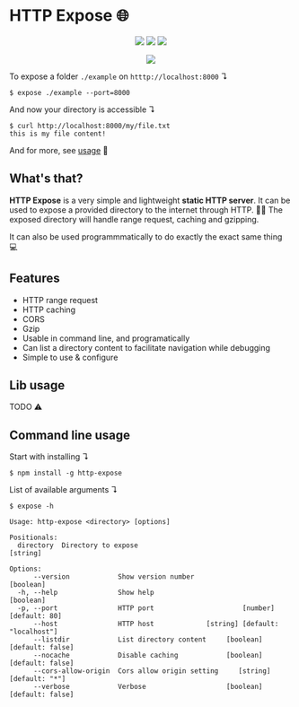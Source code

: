 # HTTP Expose 🌐  

<p align="center">
   <img src="https://badgen.net/badge/Built%20With/NodeJs/3C873A?con=typescript">
   <img src="https://badgen.net/badge/-/TypeScript/blue?icon=typescript&label">
   <img src="https://github.com/vuzi/http-expose/actions/workflows/build.yml/badge.svg">
</p>
 
<p align="center">

   <a href="https://www.npmjs.com/package/http-expose">
      <img src="https://nodei.co/npm/http-expose.png?compact=true" />
   </a>
</p>


To expose a folder `./example` on `htttp://localhost:8000` ↴

```shell
$ expose ./example --port=8000
```

And now your directory is accessible ↴
```
$ curl http://localhost:8000/my/file.txt
this is my file content!
```

And for more, see [usage](#command-line-usage) 🚀
## What's that?
**HTTP Expose** is a very simple and lightweight **static HTTP server**. It can be used to expose a
provided directory to the internet through HTTP. 🧙‍♂️ The exposed directory will handle range request,
caching and gzipping.

It can also be used programmmatically to do exactly the exact same thing 💻

## Features
- HTTP range request
- HTTP caching
- CORS
- Gzip
- Usable in command line, and programatically
- Can list a directory content to facilitate navigation while debugging
- Simple to use & configure

## Lib usage
TODO ⚠️

## Command line usage

Start with installing ↴
```shell
$ npm install -g http-expose
```
List of available arguments ↴
```
$ expose -h

Usage: http-expose <directory> [options]

Positionals:
  directory  Directory to expose                                        [string]

Options:
      --version            Show version number                         [boolean]
  -h, --help               Show help                                   [boolean]
  -p, --port               HTTP port                      [number] [default: 80]
      --host               HTTP host             [string] [default: "localhost"]
      --listdir            List directory content     [boolean] [default: false]
      --nocache            Disable caching            [boolean] [default: false]
      --cors-allow-origin  Cors allow origin setting     [string] [default: "*"]
      --verbose            Verbose                    [boolean] [default: false]

```

